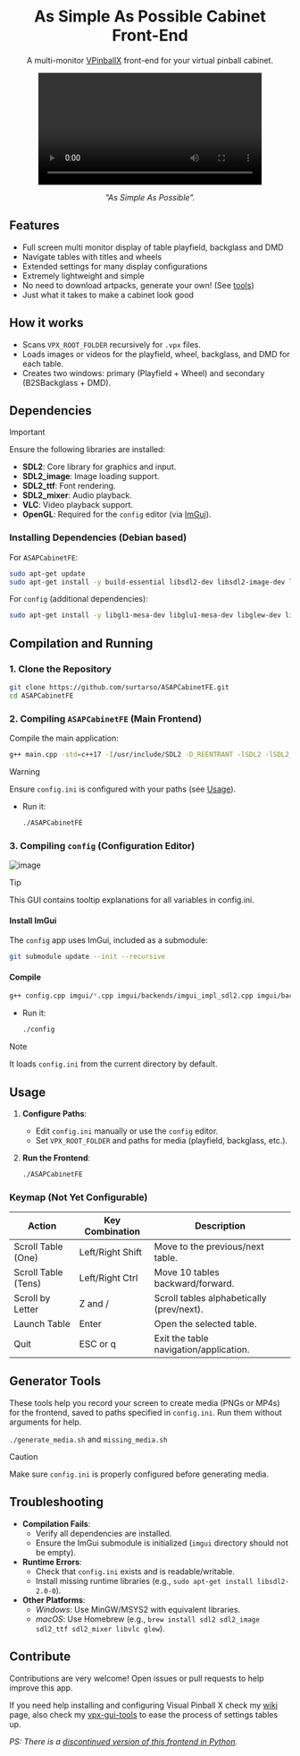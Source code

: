 <h1 align="center">As Simple As Possible Cabinet Front-End</h1>

<p align="center">A multi-monitor <a href="https://github.com/vpinball/vpinball">VPinballX</a> front-end for your virtual pinball cabinet.</p>

<div align="center">
  <video src="https://github.com/user-attachments/assets/019e4170-94f2-464c-9209-4754ba87a029" width="400" />
</div>

<p align="center"><i>"As Simple As Possible".</i></p>

## Features
- Full screen multi monitor display of table playfield, backglass and DMD
- Navigate tables with titles and wheels
- Extended settings for many display configurations
- Extremely lightweight and simple
- No need to download artpacks, generate your own! (See [tools](#generator-tools))
- Just what it takes to make a cabinet look good

## How it works

- Scans `VPX_ROOT_FOLDER` recursively for `.vpx` files.
- Loads images or videos for the playfield, wheel, backglass, and DMD for each table.
- Creates two windows: primary (Playfield + Wheel) and secondary (B2SBackglass + DMD).

## Dependencies
> [!IMPORTANT]
> Ensure the following libraries are installed:
> - **SDL2**: Core library for graphics and input.
> - **SDL2_image**: Image loading support.
> - **SDL2_ttf**: Font rendering.
> - **SDL2_mixer**: Audio playback.
> - **VLC**: Video playback support.
> - **OpenGL**: Required for the `config` editor (via [ImGui](#install-imgui)).

### Installing Dependencies (Debian based)

For `ASAPCabinetFE`:
```sh
sudo apt-get update
sudo apt-get install -y build-essential libsdl2-dev libsdl2-image-dev libsdl2-ttf-dev libsdl2-mixer-dev libvlc-dev
```

For `config` (additional dependencies):
```sh
sudo apt-get install -y libgl1-mesa-dev libglu1-mesa-dev libglew-dev libfreetype6-dev libx11-dev libxrandr-dev libxinerama-dev libxcursor-dev libxi-dev
```

## Compilation and Running

### 1. Clone the Repository
```sh
git clone https://github.com/surtarso/ASAPCabinetFE.git
cd ASAPCabinetFE
```

### 2. Compiling `ASAPCabinetFE` (Main Frontend)
Compile the main application:
```sh
g++ main.cpp -std=c++17 -I/usr/include/SDL2 -D_REENTRANT -lSDL2 -lSDL2_image -lSDL2_ttf -lSDL2_mixer -lvlc -o ASAPCabinetFE
```
> [!WARNING]
> Ensure `config.ini` is configured with your paths (see [Usage](#usage)).

- Run it:
  ```sh
  ./ASAPCabinetFE
  ```
  
### 3. Compiling `config` (Configuration Editor)

![image](https://github.com/user-attachments/assets/89efac26-cf71-454e-9559-171c44209160)

> [!TIP]
> This GUI contains tooltip explanations for all variables in config.ini.

#### Install ImGui
The `config` app uses ImGui, included as a submodule:
```sh
git submodule update --init --recursive
```

#### Compile
```sh
g++ config.cpp imgui/*.cpp imgui/backends/imgui_impl_sdl2.cpp imgui/backends/imgui_impl_opengl3.cpp -std=c++17 -I/usr/include/SDL2 -D_REENTRANT -Iimgui -Iimgui/backends -lSDL2 -lGL -o config
```
- Run it:
  ```sh
  ./config
  ```
> [!NOTE]
> It loads `config.ini` from the current directory by default.

## Usage

1. **Configure Paths**:
   - Edit `config.ini` manually or use the `config` editor.
   - Set `VPX_ROOT_FOLDER` and paths for media (playfield, backglass, etc.).

2. **Run the Frontend**:
   ```sh
   ./ASAPCabinetFE
   ```

### Keymap (Not Yet Configurable)
| Action             | Key Combination  | Description                               |
|--------------------|------------------|-------------------------------------------|
| Scroll Table (One) | Left/Right Shift | Move to the previous/next table.          |
| Scroll Table (Tens)| Left/Right Ctrl  | Move 10 tables backward/forward.          |
| Scroll by Letter   | Z and /          | Scroll tables alphabetically (prev/next). |
| Launch Table       | Enter            | Open the selected table.                  |
| Quit               | ESC or q         | Exit the table navigation/application.    |

## Generator Tools
These tools help you record your screen to create media (PNGs or MP4s) for the frontend, saved to paths specified in `config.ini`. Run them without arguments for help.

`./generate_media.sh` and `missing_media.sh`

> [!CAUTION]
> Make sure `config.ini` is properly configured before generating media.
## Troubleshooting
- **Compilation Fails**:
  - Verify all dependencies are installed.
  - Ensure the ImGui submodule is initialized (`imgui` directory should not be empty).
- **Runtime Errors**:
  - Check that `config.ini` exists and is readable/writable.
  - Install missing runtime libraries (e.g., `sudo apt-get install libsdl2-2.0-0`).
- **Other Platforms**:
  - *Windows*: Use MinGW/MSYS2 with equivalent libraries.
  - *macOS*: Use Homebrew (e.g., `brew install sdl2 sdl2_image sdl2_ttf sdl2_mixer libvlc glew`).

## Contribute
Contributions are very welcome! Open issues or pull requests to help improve this app.

If you need help installing and configuring Visual Pinball X check my [wiki](https://github.com/surtarso/vpx-gui-tools/wiki/Visual-Pinball-X-on-Debian-Linux) page, also check my [vpx-gui-tools](https://github.com/surtarso/vpx-gui-tools/) to ease the process of settings tables up.

_PS: There is a [discontinued version of this frontend in Python](https://github.com/surtarso/asap-cabinet-fe)._
